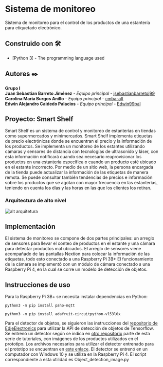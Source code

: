 # Sistema de monitoreo
Sistema de monitoreo para el control de los productos de una estantería para etiquetado electrónico.

## Construido con  🛠️
* [Python 3] - The programming language used

## Autores ✒️
**Grupo I**<br />
**Juan Sebastian Barreto Jiménez** - *Equipo principal* - [jsebastianbarretoj99](https://github.com/jsebastianbarretoj99)<br />
**Carolina María Burgos Anillo** - *Equipo principal* - [cmba-alt ](https://github.com/cmba-alt)<br />
**Edwin Alejandro Caidedo Palacios** - *Equipo principal* - [Edwin99pal](https://github.com/Edwin99pal)<br />

## Proyecto: Smart Shelf 
Smart Shelf es un sistema de control y monitoreo de estanterías en tiendas como supermercados y minimercados. Smart Shelf implementa etiquetas de precio electrónicas donde se encuentran el precio y la información de los productos. Se implementa un monitoreo de los estantes utilizando cámaras y sensores de distancia con tecnologías de ultrasonido y láser, con esta información notificará cuando sea necesario reaprovisionar los productos en una estantería específica o cuando un producto esté ubicado en el estante incorrecto. Por medio de un sitio web, la persona encargada de la tienda puede actualizar la información de las etiquetas de manera remota. Se puede consultar también tendencias de precios e información sobre los productos que se agotan con mayor frecuencia en las estanterías, teniendo en cuenta los días y las horas en las que los clientes los retiran.

### Arquitectura de alto nivel
![alt arquitetura](images/highlevel.gif)

## Implementación

El sistema de monitoreo se compone de dos partes principales: un arreglo de sensores para llevar el conteo de productos en el estante y una cámara para detectar productos mal ubicados. El arreglo de sensores viene acompañado de las pantallas Nextion para colocar la información de las etiquetas, todo esto conectado a una Raspberry Pi 3B+
El funcionamiento de la cámara se implementó con un módulo de cámara conectado a una Raspberry Pi 4, en la cual se corre un modelo de detección de objetos.

## Instrucciones de uso
Para la Raspberry Pi 3B+ se necesita instalar dependencias en Python:

`python3 -m pip install paho-mqtt`

`python3 -m pip install adafruit-circuitpython-vl53l0x`

Para el detector de objetos, se siguieron las instrucciones del [repositorio de EdjeElectronics](https://github.com/EdjeElectronics/TensorFlow-Object-Detection-on-the-Raspberry-Pi) para utilizar la API de detección de objetos de Tensorflow. Se entrenó un detector según se indica en [otro repositorio](https://github.com/EdjeElectronics/TensorFlow-Object-Detection-API-Tutorial-Train-Multiple-Objects-Windows-10) parte de esta serie de tutoriales, con imágenes de los productos utilizados en el prototipo. Los archivos necesarios para utilizar el detector entrenado para el prototipo se encuentran en [este enlace](https://www.dropbox.com/sh/scf9e9j9fpet1ys/AAAKz_HdsfjLn25Vv2Q1a90la?dl=0). El detector se entrenó en un computador con Windows 10 y se utiliza en la Raspberry Pi 4. El script correspondiente a esta utilidad es Object_detection_image.py



